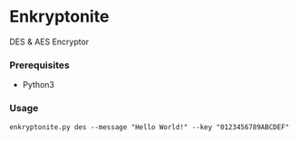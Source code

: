 # Enkryptonite
DES &amp; AES Encryptor

### Prerequisites
- Python3

### Usage
```
enkryptonite.py des --message "Hello World!" --key "0123456789ABCDEF" 
```
